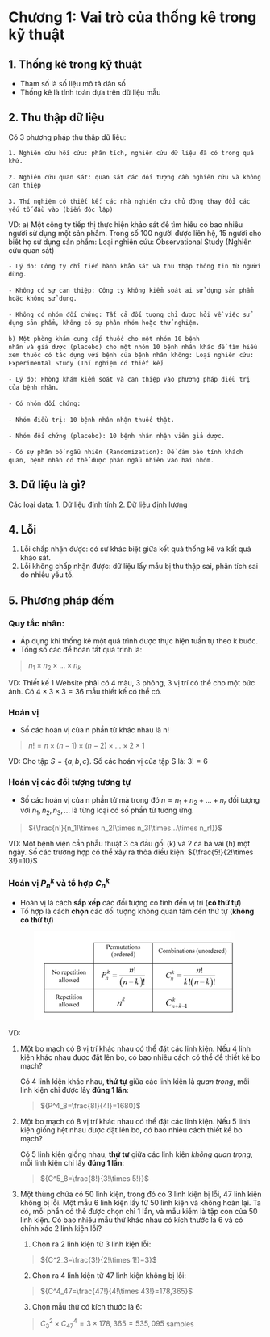 # Chương 1: Vai trò của thống kê trong kỹ thuật

## 1. Thống kê trong kỹ thuật

- Tham số là số liệu mô tả dân số
- Thống kê là tính toán dựa trên dữ liệu mẫu

## 2. Thu thập dữ liệu

Có 3 phương pháp thu thập dữ liệu:

    1. Nghiên cứu hồi cứu: phân tích, nghiên cứu dữ liệu đã có trong quá khứ.

    2. Nghiên cứu quan sát: quan sát các đối tượng cần nghiên cứu và không can thiệp

    3. Thí nghiệm có thiết kế: các nhà nghiên cứu chủ động thay đổi các yếu tố đầu vào (biến độc lập)

VD:
    a) Một công ty tiếp thị thực hiện khảo sát để tìm hiểu có bao nhiêu người sử dụng một sản phẩm. Trong số 100 người được liên hệ, 15 người cho biết họ sử dụng sản phẩm: Loại nghiên cứu: Observational Study (Nghiên cứu quan sát)

    - Lý do: Công ty chỉ tiến hành khảo sát và thu thập thông tin từ người dùng.

    - Không có sự can thiệp: Công ty không kiểm soát ai sử dụng sản phẩm hoặc không sử dụng.

    - Không có nhóm đối chứng: Tất cả đối tượng chỉ được hỏi về việc sử dụng sản phẩm, không có sự phân nhóm hoặc thử nghiệm.

    b) Một phòng khám cung cấp thuốc cho một nhóm 10 bệnh
    nhân và giả dược (placebo) cho một nhóm 10 bệnh nhân khác để tìm hiểu xem thuốc có tác dụng với bệnh của bệnh nhân không: Loại nghiên cứu: Experimental Study (Thí nghiệm có thiết kế)

    - Lý do: Phòng khám kiểm soát và can thiệp vào phương pháp điều trị của bệnh nhân.

    - Có nhóm đối chứng:

    - Nhóm điều trị: 10 bệnh nhân nhận thuốc thật.

    - Nhóm đối chứng (placebo): 10 bệnh nhân nhận viên giả dược.

    - Có sự phân bổ ngẫu nhiên (Randomization): Để đảm bảo tính khách quan, bệnh nhân có thể được phân ngẫu nhiên vào hai nhóm.

## 3. Dữ liệu là gì?

Các loại data:  1. Dữ liệu định tính
                2. Dữ liệu định lượng

## 4. Lỗi

1. Lỗi chấp nhận được: có sự khác biệt giữa kết quả thống kê và kết quả khảo sát.
2. Lỗi không chấp nhận được: dữ liệu lấy mẫu bị thu thập sai, phân tích sai do nhiều yếu tố.

## 5. Phương pháp đếm

### Quy tắc nhân:

- Áp dụng khi thống kê một quá trình được thực hiện tuần tự theo k bước.
- Tổng số các để hoàn tất quá trình là:

>${n_1\times n_2\times ...\times n_k}$

VD: Thiết kế 1 Website phải có 4 màu, 3 phông, 3 vị trí có thể cho một bức ảnh. Có ${4\times 3\times 3=36}$ mẫu thiết kế có thể có.

### Hoán vị

- Số các hoán vị của n phần tử khác nhau là n! 

>${n!=n\times(n-1)\times(n-2)\times...\times 2\times 1}$

VD: Cho tập ${S=\{a, b, c\}}$. Số các hoán vị của tập S là: ${3!=6}$

### Hoán vị các đối tượng tương tự

- Số các hoán vị của n phần tử mà trong đó ${n=n_1+n_2+...+n_r}$ đối tượng với ${n_1, n_2, n_3,...}$ là từng loại có số phần tử tương ứng.

> ${\frac{n!}{n_1!\times n_2!\times n_3!\times...\times n_r!}}$

VD: Một bệnh viện cần phẫu thuật 3 ca đầu gối (k) và 2 ca bả vai (h) một ngày. Số các trường hợp có thể xảy ra thỏa điều kiện: ${\frac{5!}{2!\times 3!}=10}$

### Hoán vị ${P^k_n}$ và tổ hợp ${C^k_n}$

- Hoán vị là cách **sắp xếp** các đối tượng có tính đến vị trí (**có thứ tự**)
- Tổ hợp là cách **chọn** các đối tượng không quan tâm đến thứ tự (**không có thứ tự**)

<div align="center">
  <img src="Pictures/Counting_Technique.png" alt="Counting Techniques" style="max-width: 80%; max-height: 500px; height: auto;">
</div>

VD:

1. Một bo mạch có 8 vị trí khác nhau có thể đặt các linh kiện. Nếu 4 linh kiện khác nhau được đặt lên bo, có bao nhiêu cách có thể để thiết kê bo mạch?

    Có 4 linh kiện khác nhau, **thứ tự** giữa các linh kiện là *quan trọng*, mỗi linh kiện chỉ được lấy **đúng 1 lần**:
    >${P^4_8=\frac{8!}{4!}=1680}$

2. Một bo mạch có 8 vị trí khác nhau có thể đặt các linh kiện. Nếu 5 linh kiện giống hệt nhau được đặt lên bo, có bao nhiêu cách thiết kế bo mạch?

    Có 5 linh kiện giống nhau, **thứ tự** giữa các linh kiện *không quan trọng*, mỗi linh kiện chỉ lấy **đúng 1 lần**:
    >${C^5_8=\frac{8!}{3!\times 5!}}$

3. Một thùng chứa có 50 linh kiện, trong đó có 3 linh kiện bị lỗi, 47 linh kiện không bị lỗi. Một mẫu 6 linh kiện lấy từ 50 linh kiện và không hoàn lại. Ta có, mỗi phần có thể được chọn chỉ 1 lần, và mẫu kiểm là tập con của 50 linh kiện. Có bao nhiêu mẫu thử khác nhau có kích thước là 6 và có chính xác 2 linh kiện lỗi?

    1. Chọn ra 2 linh kiện từ 3 linh kiện lỗi:
    >${C^2_3=\frac{3!}{2!\times 1!}=3}$
    2. Chọn ra 4 linh kiện từ 47 linh kiện không bị lỗi:
    >${C^4_47=\frac{47!}{4!\times 43!}=178,365}$
    3. Chọn mẫu thử có kích thước là 6:
    >${C^2_3\times C^4_47=3\times 178,365=535,095}$ samples
